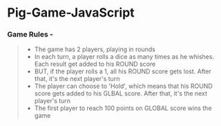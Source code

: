 # Pig-Game-JavaScript

### Game Rules -

> - The game has 2 players, playing in rounds
> - In each turn, a player rolls a dice as many times as he whishes. Each result get added to his ROUND score
> - BUT, if the player rolls a 1, all his ROUND score gets lost. After that, it's the next player's turn
> - The player can choose to 'Hold', which means that his ROUND score gets added to his GLBAL score. After that, it's the next player's turn
> - The first player to reach 100 points on GLOBAL score wins the game
